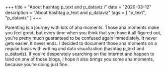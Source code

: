+++
title = "About hashtag p_text and p_dataviz ℹ️"
date = "2020-03-12"
description = "About hashtag p_text and p_dataviz"
tags = [
    "p_text", "p_dataviz"
]
+++

Parenting is a journey with lots of aha moments. Those aha moments make you feel great, but every time when you think that you have it all figured out, you’re pretty much guaranteed to be confused again immediately. It never gets easier, it never ends. I decided to document those aha moments on a regular basis with writing and data visualization (hashtag p_text and p_dataviz). If you’re desperately searching on the internet and happen to land on one of those blogs, I hope it also brings you some aha moments, because you’re doing just fine.